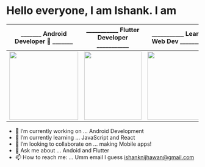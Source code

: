# Hello everyone, I am Ishank. I am 

|                                 _______ Android Developer 🥇 _______                                  |                                  ___________ Flutter Developer ___________                                  |                                  ___________ Learning Web Dev ___________                                    |
| :----------------------------------------------------------: | :----------------------------------------------------------: | :----------------------------------------------------------: |
| <img src="https://user-images.githubusercontent.com/45118110/92568398-bc86eb00-f29c-11ea-9d73-3376b0ad861d.png" width="180" height="180" /> | <img src="https://user-images.githubusercontent.com/45118110/87975799-bf116380-cae9-11ea-8e1b-180f8b124c38.png" width="150" height="180" /> | <img src="https://user-images.githubusercontent.com/45118110/87975822-c3d61780-cae9-11ea-8e3c-a7ee9de707d4.png" width="180" height="180"/> |                        


- 🔭 I’m currently working on ... Android Development
- 🌱 I’m currently learning ... JavaScript and React
- 👯 I’m looking to collaborate on ... making Mobile apps!
- 💬 Ask me about ... Andoid and Flutter 
- 📫 How to reach me: ... Umm email I guess <u>[ishanknijhawan@gmail.com](mailto:ishanknijhawan@gmail.com)
